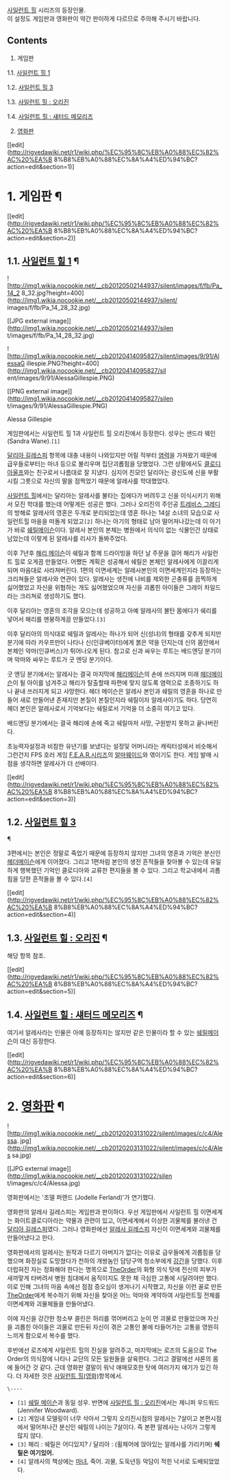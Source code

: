 [사일런트 힐](%EC%82%AC%EC%9D%BC%EB%9F%B0%ED%8A%B8%20%ED%9E%90.md) 시리즈의 등장인물.  
이 설정도 게임판과 영화판이 약간 판이하게 다르므로 주의해 주시기 바랍니다.

## Contents

    

1. 게임판 
    

1.1. [사일런트 힐 1](%EC%82%AC%EC%9D%BC%EB%9F%B0%ED%8A%B8%20%ED%9E%90%28%EA%B2%8C%EC%9E%84%29.md)

1.2. [사일런트 힐 3](%EC%82%AC%EC%9D%BC%EB%9F%B0%ED%8A%B8%20%ED%9E%90%203.md)

1.3. [사일런트 힐 : 오리진](%EC%82%AC%EC%9D%BC%EB%9F%B0%ED%8A%B8%20%ED%9E%90%20%3A%20%EC%98%A4%EB%A6%AC%EC%A7%84.md)

1.4. [사일런트 힐 : 섀터드 메모리즈](%EC%82%AC%EC%9D%BC%EB%9F%B0%ED%8A%B8%20%ED%9E%90%20%3A%20%EC%84%80%ED%84%B0%EB%93%9C%20%EB%A9%94%EB%AA%A8%EB%A6%AC%EC%A6%88.md)

2. [영화판](%EC%82%AC%EC%9D%BC%EB%9F%B0%ED%8A%B8%20%ED%9E%90%28%EC%98%81%ED%99%94%29.md)

[[edit](http://rigvedawiki.net/r1/wiki.php/%EC%95%8C%EB%A0%88%EC%82%AC%20%EA%B
8%B8%EB%A0%88%EC%8A%A4%ED%94%BC?action=edit&section=1)]

# 1. 게임판 ¶

[[edit](http://rigvedawiki.net/r1/wiki.php/%EC%95%8C%EB%A0%88%EC%82%AC%20%EA%B
8%B8%EB%A0%88%EC%8A%A4%ED%94%BC?action=edit&section=2)]

## 1.1. [사일런트 힐 1](%EC%82%AC%EC%9D%BC%EB%9F%B0%ED%8A%B8%20%ED%9E%90%28%EA%B2%8C%EC%9E%84%29.md) ¶

  

![http://img1.wikia.nocookie.net/__cb20120502144937/silent/images/f/fb/Pa_14_2
8_32.jpg?height=400](http://img1.wikia.nocookie.net/__cb20120502144937/silent/
images/f/fb/Pa_14_28_32.jpg)

[[JPG external image]](http://img1.wikia.nocookie.net/__cb20120502144937/silen
t/images/f/fb/Pa_14_28_32.jpg)

  

![http://img1.wikia.nocookie.net/__cb20120414095827/silent/images/9/91/AlessaG
illespie.PNG?height=400](http://img1.wikia.nocookie.net/__cb20120414095827/sil
ent/images/9/91/AlessaGillespie.PNG)

[[PNG external image]](http://img1.wikia.nocookie.net/__cb20120414095827/silen
t/images/9/91/AlessaGillespie.PNG)

  

Alessa Gillespie

  

게임판에서는 사일런트 힐 1과 사일런트 힐 오리진에서 등장한다. 성우는 샌드라 웨인 (Sandra Wane).`[1]`

  

[달리아 길레스피](%EB%8B%AC%EB%A6%AC%EC%95%84%20%EA%B8%B8%EB%A0%88%EC%8A%A4%ED%94%BC.md) 항목에 대충 내용이 나와있지만 어릴 적부터 [염력](%EC%97%BC%EB%A0%A5.md)을 가져왔기 때문에
급우들로부터는 마녀 등으로 불리우며 집단괴롭힘을 당했었다. 그런 상황에서도 [클로디아울프](%ED%81%B4%EB%A1%9C%EB%94%94%EC%95%84%20%EC%9A%B8%ED%94%84.md)와는 친구로서
나름대로 잘 지냈다. 심지어 친모인 달리아는 광신도에 신을 부활시킬 그릇으로 자신의 딸을 점찍었기 때문에 알레사를 학대했었다.

  

[사일런트 힐](%EC%82%AC%EC%9D%BC%EB%9F%B0%ED%8A%B8%20%ED%9E%90%28%EA%B2%8C%EC%9E%84%29.md)에서는 달리아는 알레사를 불타는 집에다가 버려두고 신을 이식시키기 위해서 모진 학대를 했는데 어떻게든 성공은 했다. 그러나
오리진의 주인공 [트레비스 그레디](%ED%8A%B8%EB%A0%88%EB%B9%84%EC%8A%A4%20%EA%B7%B8%EB%A0%88%EB%94%94.md)의 방해로 알레사의 영혼은 두개로 분리되었는데 영혼 하나는 14살 소녀의 모습으로 사일런트힐 마을을 떠돌게
되었고`[2]` 하나는 아기의 형태로 남아 떨어져나갔는데 이 아기가 바로 [쉐릴메이슨](%EC%89%90%EB%A6%B4%20%EB%A9%94%EC%9D%B4%EC%8A%A8.md)이다. 알레사 본인의 본체는
병원에서 의식이 없는 식물인간 상태로 남았는데 이렇게 된 알레사를 리사가 돌봐주었다.

  

이후 7년후 [해리 메이슨](%ED%95%B4%EB%A6%AC%20%EB%A9%94%EC%9D%B4%EC%8A%A8.md)이 쉐릴과
함께 드라이빙을 하던 날 주문을 걸어 해리가 사일런트 힐로 오게끔 만들었다. 어쨌든 계획은 성공해서 쉐릴은 본체인 알레사에게 이끌리게 되며
마음대로 사라져버린다. 1편의 이면세계는 알레사본인의 이면세계인지라 등장하는 크리쳐들은 알레사와 연관이 있다. 알레사는 생전에 나비를 제외한
곤충류를 끔찍하게 싫어했었고 자신을 위협하는 개도 싫어했었으며 자신을 괴롭힌 아이들은 그레이 차일드라는 크리쳐로 생성하기도 했다.

  

이후 달리아는 영혼의 조각을 모으는데 성공하고 아예 알레사의 불탄 몸에다가 쉐리를 넣어서 해리를 멘붕하게끔 만들었다.`[3]`

  

이후 달리아의 의식대로 쉐릴과 알레사는 하나가 되어 신(성녀)의 형태를 갖추게 되지만 분기에 따라 카우프만이 나타나 신(인큐베이터)에게 붉은
약을 던지는데 신의 몸안에서 본체인 악마(인큐버스)가 튀어나오게 된다. 참고로 신과 싸우는 루트는 배드엔딩 분기이며 악마와 싸우는 루트가 굿
엔딩 분기이다.

  

굿 엔딩 분기에서는 알레사는 결국 마지막에 [해리메이슨](%ED%95%B4%EB%A6%AC%20%EB%A9%94%EC%9D%B4%EC%8A%A8.md)의 손에 쓰러지며 미래 [헤더메이슨](%ED%97%A4%EB%8D%94%20%EB%A9%94%EC%9D%B4%EC%8A%A8.md)이 될 아이를 넘겨주고 해리가
탈출할때 파편에 맞지 않도록 염력으로 조종하기도 하나 끝내 쓰러지게 되고 사망한다. 헤더 메이슨은 알레사 본인과 쉐릴의 영혼을 하나로 만들어
새로 만들어낸 존재지만 본질이 본질인지라 쉐릴이자 알레사이기도 하다. 당연히 헤더 본인은 알레사로서 기억보다는 쉐릴로서 기억을 더 소중히
여기고 있다.

  

배드엔딩 분기에서는 결국 해리에 손에 죽고 쉐릴마저 사망, 구원받지 못하고 끝나버린다.

  

초능력자설정과 비참한 유년기를 보냈다는 설정및 어머니라는 캐릭터성에서 비슷해서 그런건지 FPS 호러 게임 [F.E.A.R.시리즈](F.E.A.R.%20%EC%8B%9C%EB%A6%AC%EC%A6%88.md)의 [알마웨이드](%EC%95%8C%EB%A7%88%20%EC%9B%A8%EC%9D%B4%EB%93%9C.md)와 엮이기도 한다. 게임 발매
시점을 생각하면 알레사가 더 선배이다.

  

[[edit](http://rigvedawiki.net/r1/wiki.php/%EC%95%8C%EB%A0%88%EC%82%AC%20%EA%B
8%B8%EB%A0%88%EC%8A%A4%ED%94%BC?action=edit&section=3)]

## 1.2. [사일런트 힐 3](%EC%82%AC%EC%9D%BC%EB%9F%B0%ED%8A%B8%20%ED%9E%90%203.md)
¶

3편에서는 본인은 정말로 죽었기 때문에 등장하지 않지만 그녀의 영혼과 기억은 분신인 [헤더메이슨](%ED%97%A4%EB%8D%94%20%EB%A9%94%EC%9D%B4%EC%8A%A8.md)에게 이어졌다. 그리고 1편처럼
본인의 생전 흔적들을 찾아볼 수 있는데 유일하게 행복했던 기억인 클로디아와 교류한 편지들을 볼 수 있다. 그리고 학교내에서 괴롭힘을 당한
흔적들을 볼 수 있다.`[4]`

[[edit](http://rigvedawiki.net/r1/wiki.php/%EC%95%8C%EB%A0%88%EC%82%AC%20%EA%B
8%B8%EB%A0%88%EC%8A%A4%ED%94%BC?action=edit&section=4)]

## 1.3. [사일런트 힐 : 오리진](%EC%82%AC%EC%9D%BC%EB%9F%B0%ED%8A%B8%20%ED%9E%90%20%3A%20%EC%98%A4%EB%A6%AC%EC%A7%84.md) ¶

해당 항목 참조.

  

[[edit](http://rigvedawiki.net/r1/wiki.php/%EC%95%8C%EB%A0%88%EC%82%AC%20%EA%B
8%B8%EB%A0%88%EC%8A%A4%ED%94%BC?action=edit&section=5)]

## 1.4. [사일런트 힐 : 섀터드 메모리즈](%EC%82%AC%EC%9D%BC%EB%9F%B0%ED%8A%B8%20%ED%9E%90%20%3A%20%EC%84%80%ED%84%B0%EB%93%9C%20%EB%A9%94%EB%AA%A8%EB%A6%AC%EC%A6%88.md) ¶

여기서 알레사라는 인물은 아예 등장하지는 않지만 같은 인물이라 할 수 있는 [쉐릴메이슨](%EC%89%90%EB%A6%B4%20%EB%A9%94%EC%9D%B4%EC%8A%A8.md)이 대신 등장한다.

  

[[edit](http://rigvedawiki.net/r1/wiki.php/%EC%95%8C%EB%A0%88%EC%82%AC%20%EA%B
8%B8%EB%A0%88%EC%8A%A4%ED%94%BC?action=edit&section=6)]

# 2. [영화판](%EC%82%AC%EC%9D%BC%EB%9F%B0%ED%8A%B8%20%ED%9E%90%28%EC%98%81%ED%99%94%29.md) ¶

  

![http://img1.wikia.nocookie.net/__cb20120203131022/silent/images/c/c4/Alessa.
jpg](http://img1.wikia.nocookie.net/__cb20120203131022/silent/images/c/c4/Ales
sa.jpg)

[[JPG external image]](http://img1.wikia.nocookie.net/__cb20120203131022/silen
t/images/c/c4/Alessa.jpg)

  

영화판에서는 '조델 퍼랜드 (Jodelle Ferland)'가 연기했다.

  

영화판의 알레사 길레스피는 게임판과 판이하다. 우선 게임판에서 사일런트 힐 이면세계는 화이트클로디아라는 약물과 관련이 있고, 이면세계에서
이상한 괴물체를 불러낸 건 [달리아 길레스피](%EB%8B%AC%EB%A6%AC%EC%95%84%20%EA%B8%B8%EB%A0%88%EC%8A%A4%ED%94%BC.md)였다. 그러나 영화판에선 [알레사 길레스피](%EC%95%8C%EB%A0%88%EC%82%AC%20%EA%B8%B8%EB%A0%88%EC%8A%A4%ED%94%BC.md) 자신이 이면세계와 괴물체를 만들어냈다고 한다.

  

영화판에서의 알레사는 원작과 다르기 아버지가 없다는 이유로 급우들에게 괴롭힘을 당했으며 화장실로 도망쳤다가 천하의 개쌍놈인 담당구역
청소부에게 [강간](%EA%B0%95%EA%B0%84.md)을 당했다. 이후 더럽혀진 자는 정화해야 한다는 명목으로 [TheOrder](The%20Order.md)의 화형 의식 탓에 전신의 피부가 새까맣게 타버려서 병원 침대에서 움직이지도 못한 채 극심한
고통에 시달려야만 했다. 이로 인해 그녀의 마음 속에선 점점 증오심이 생겨나기 시작했고, 자신을 이런 꼴로 만든 [TheOrder](The%20Order.md)에게 복수하기 위해 자신을 찾아온 어느 악마와 계약하여 사일런트힐 전체를 이면세계와 괴물체들을
만들어냈다.

  

이에 자신을 강간한 청소부 콜린은 허리를 꺾어버리고 눈이 먼 괴물로 만들었으며 자신을 괴롭힌 아이들은 괴물로 만든뒤 자신이 겪은 고통인 불에
타들어가는 고통을 영원히 느끼게 함으로서 복수를 했다.

  

후반에선 로즈에게 사일런트 힐의 진실을 알려주고, 마지막에는 로즈의 도움으로 The Order의 의식장에 나타나 교단의 모든 일원들을
살육한다. 그리고 결말에선 샤론의 몸에 들어간 것 같다. 근데 영화판 결말이 워낙 애매모호한 탓에 여러가지 얘기가 있긴 하다. 더 자세한
것은 [사일런트 힐(영화)](%EC%82%AC%EC%9D%BC%EB%9F%B0%ED%8A%B8%20%ED%9E%90%28%EC%98%81%ED%99%94%29.md)항목에서.

  

`\----`

  * `[1]` [쉐릴 메이슨](%EC%89%90%EB%A6%B4%20%EB%A9%94%EC%9D%B4%EC%8A%A8.md)과 동일 성우. 반면에 [사일런트 힐 : 오리진](%EC%82%AC%EC%9D%BC%EB%9F%B0%ED%8A%B8%20%ED%9E%90%20%3A%20%EC%98%A4%EB%A6%AC%EC%A7%84.md)에서는 제니퍼 우드워드 (Jennifer Woodward).
  * `[2]` 게임내 모델링이 너무 삭아서 그렇지 오리진시점의 알레사는 7살이고 본편시점에서 떨어져나간 분신인 쉐릴의 나이는 7살이다. 즉 본편 알레사는 나이가 그렇게 많지 않다.
  * `[3]` 해리 : 쉐릴은 어디있지? / 달리아 : (휠체어에 앉아있는 알레사를 가리키며) **쉐릴은 여기있어.**
  * `[4]` 알레사의 책상에는 [마녀](%EB%A7%88%EB%85%80.md), 죽어. 괴물, 도둑년등 악담이 적힌 낙서로 도배되었었다.

